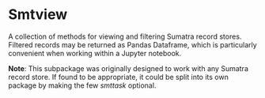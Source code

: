 # Smtview

A collection of methods for viewing and filtering Sumatra record stores. Filtered records may be returned as Pandas Dataframe, which is particularly convenient when working within a Jupyter notebook.

**Note**: This subpackage was originally designed to work with any Sumatra record store. If found to be appropriate, it could be split into its own package by making the few *smttask* optional.
